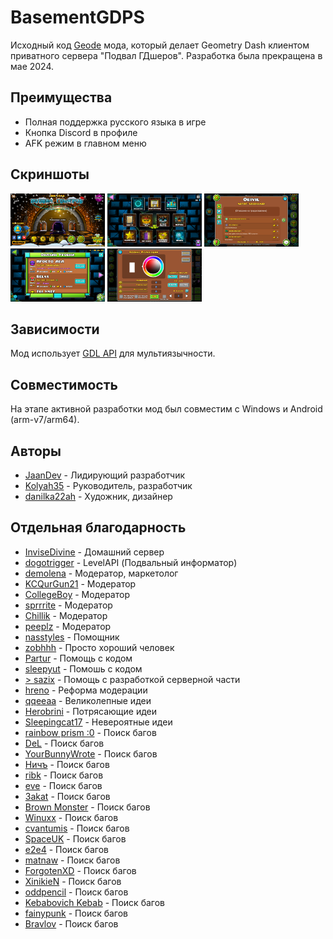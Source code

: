 # BasementGDPS

Исходный код [Geode](https://geode-sdk.org/) мода, который делает Geometry Dash клиентом приватного сервера "Подвал ГДшеров". Разработка была прекращена в мае 2024.

## Преимущества
* Полная поддержка русского языка в игре
* Кнопка Discord в профиле
* AFK режим в главном меню

## Скриншоты
<img src="./resources/screenshots/image0.png" width="30%">
<img src="./resources/screenshots/image1.png" width="30%">
<img src="./resources/screenshots/image2.png" width="30%">
<img src="./resources/screenshots/image3.png" width="30%">
<img src="./resources/screenshots/image4.png" width="30%">

## Зависимости
Мод использует [GDL API](https://github.com/gdlocalisation/gdl-geode) для мультиязычности.

## Совместимость
На этапе активной разработки мод был совместим с Windows и Android (arm-v7/arm64).

## Авторы
* [JaanDev](https://github.com/JaanDev) - Лидирующий разработчик
* [Kolyah35](https://github.com/Kolyah35) - Руководитель, разработчик
* [danilka22ah](https://github.com/danilka22ah) - Художник, дизайнер

## Отдельная благодарность
* [InviseDivine](https://discord.com/users/683023856264544299) - Домашний сервер
* [dogotrigger](https://discord.com/users/1087733299792855060) - LevelAPI (Подвальный информатор)
* [demolena](https://discord.com/users/979263794071101440) - Модератор, маркетолог
* [KCQurGun21](https://discord.com/users/654687949228736513) - Модератор
* [CollegeBoy](https://discord.com/users/968434463619055656) - Модератор
* [sprrrite](https://discord.com/users/932356953861156924) - Модератор
* [Chillik](https://discord.com/users/771027563803443230) - Модератор
* [peeplz](https://discord.com/users/829056044772098138) - Модератор
* [nasstyles](https://discord.com/users/1033488998208909373) - Помощник
* [zobhhh](https://discord.com/users/848305386305355857) - Просто хороший человек
* [Partur](https://discord.com/users/497770123604525057) - Помощь с кодом
* [sleepyut](https://discord.com/users/463213709637058560) - Помошь с кодом
* [\> sazix](https://discord.com/users/814171134207459328) - Помощь с разработкой серверной части
* [hreno](https://discord.com/users/896293425526210580) - Реформа модерации
* [qqeeaa](https://discord.com/users/1094284995876630568) - Великолепные идеи
* [Herobrini](https://discord.com/users/999676300891533322) - Потрясающие идеи
* [Sleepingcat17](https://discord.com/users/925398072505286686) - Невероятные идеи
* [rainbow prism :0](https://discord.com/users/854320253134569502) - Поиск багов 
* [DeL](https://discord.com/users/1015611842858602506) - Поиск багов 
* [YourBunnyWrote](https://discord.com/users/346337349342330892) - Поиск багов 
* [Ничъ](https://discord.com/users/760103184814571550) - Поиск багов 
* [ribk](https://discord.com/users/353808810181394432) - Поиск багов 
* [eve](https://discord.com/users/976163496758747167) - Поиск багов 
* [3akat](https://discord.com/users/1066229270164287538) - Поиск багов 
* [Brown Monster](https://discord.com/users/678584106363256832) - Поиск багов 
* [Winuxx](https://discord.com/users/914133049313230849) - Поиск багов
* [cvantumis](https://discord.com/users/962385572775727154) - Поиск багов 
* [SpaceUK](https://discord.com/users/745675694570209380) - Поиск багов
* [e2e4](https://discord.com/users/858363705011994655) - Поиск багов 
* [matnaw](https://discord.com/users/1078962182055788615) - Поиск багов 
* [ForgotenXD](https://discord.com/users/1073261697323778099) - Поиск багов 
* [XinikieN](https://discord.com/users/763123516702720101) - Поиск багов 
* [oddpencil](https://discord.com/users/1151209763267416164) - Поиск багов 
* [Kebabovich Kebab](https://discord.com/users/1168289429643858005) - Поиск багов
* [fainypunk](https://discord.com/users/1113888684828270723) - Поиск багов
* [Bravlov](https://discord.com/users/1025056466631143444) - Поиск багов 